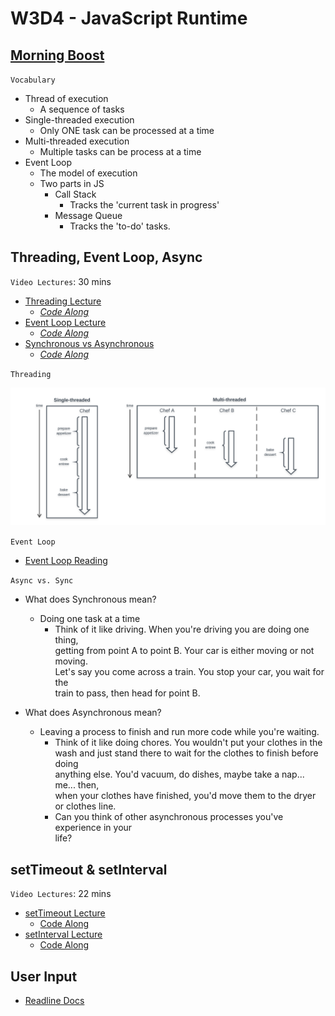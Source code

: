 # W3D4 - JavaScript Runtime

## [Morning Boost]

`Vocabulary`

- Thread of execution
  - A sequence of tasks
- Single-threaded execution
  - Only ONE task can be processed at a time
- Multi-threaded execution
  - Multiple tasks can be process at a time
- Event Loop
  - The model of execution
  - Two parts in JS
    - Call Stack
      - Tracks the 'current task in progress'
    - Message Queue
      - Tracks the 'to-do' tasks.

## Threading, Event Loop, Async

`Video Lectures`: 30 mins

- [Threading Lecture]
  - _[Code Along](./code-it-out/threading.js)_
- [Event Loop Lecture]
  - _[Code Along](./code-it-out/event_loop.js)_
- [Synchronous vs Asynchronous]
  - _[Code Along](./code-it-out/async_sync.js)_

`Threading`

![threading]

`Event Loop`

- [Event Loop Reading]

`Async vs. Sync`

- What does Synchronous mean?
  - Doing one task at a time
    - Think of it like driving. When you're driving you are doing one thing,\
    getting from point A to point B. Your car is either moving or not moving.\
    Let's say you come across a train. You stop your car, you wait for the\
    train to pass, then head for point B.

- What does Asynchronous mean?
  - Leaving a process to finish and run more code while you're waiting.
    - Think of it like doing chores. You wouldn't put your clothes in the\
    wash and just stand there to wait for the clothes to finish before doing\
    anything else. You'd vacuum, do dishes, maybe take a nap... me... then,\
    when your clothes have finished, you'd move them to the dryer\
    or clothes line.
    - Can you think of other asynchronous processes you've experience in your\
    life?

## setTimeout & setInterval

`Video Lectures`: 22 mins

- [setTimeout Lecture]
  - [Code Along](./code-it-out/setTimeout_lecture.js)
- [setInterval Lecture]
  - [Code Along](./code-it-out/setInterval_lecture.js)

## User Input

- [Readline Docs]

<!-- Links per cohort -->
[Morning Boost]: https://open.appacademy.io/learn/js-py---may-2021-cohort-1-online/week-3-may-2021-cohort-1-online/thursday-morning-boost
[Threading Lecture]: https://open.appacademy.io/learn/js-py---may-2021-cohort-1-online/week-3-may-2021-cohort-1-online/threading-lecture
[Event Loop Lecture]: https://open.appacademy.io/learn/js-py---may-2021-cohort-1-online/week-3-may-2021-cohort-1-online/event-loop-lecture
[Synchronous vs Asynchronous]: https://open.appacademy.io/learn/js-py---may-2021-cohort-1-online/week-3-may-2021-cohort-1-online/synchronous-vs-asynchronous-lecture
[setTimeout Lecture]: https://open.appacademy.io/learn/js-py---may-2021-cohort-1-online/week-3-may-2021-cohort-1-online/settimeout-lecture
[setInterval Lecture]: https://open.appacademy.io/learn/js-py---may-2021-cohort-1-online/week-3-may-2021-cohort-1-online/setinterval-lecture
[Event Loop Reading]: https://open.appacademy.io/learn/js-py---may-2021-cohort-1-online/week-3-may-2021-cohort-1-online/the-message-queue-and-event-loop
<!-- constant links -->
[threading]: ./images/threading.png
[Readline Docs]: https://nodejs.org/api/readline.html
